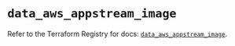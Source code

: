 # `data_aws_appstream_image`

Refer to the Terraform Registry for docs: [`data_aws_appstream_image`](https://registry.terraform.io/providers/hashicorp/aws/6.12.0/docs/data-sources/appstream_image).
